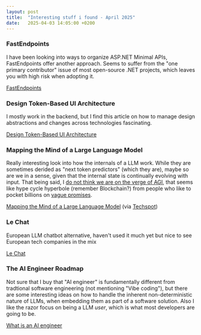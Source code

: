 ```yaml
---
layout: post
title:  "Interesting stuff i found - April 2025"
date:   2025-04-03 14:05:00 +0200
---
```

### FastEndpoints
I have been looking into ways to organize ASP.NET Minimal APIs, FastEndpoints offer another approach. Seems to suffer from the "one primary contributor" issue of most open-source .NET projects, which leaves you with high risk when adopting it.

[FastEndpoints](https://fast-endpoints.com/)

### Design Token-Based UI Architecture 
I mostly work in the backend, but I find this article on how to manage design abstractions and changes across technologies fascinating. 

[Design Token-Based UI Architecture ](https://martinfowler.com/articles/design-token-based-ui-architecture.html)

### Mapping the Mind of a Large Language Model
Really interesting look into how the internals of a LLM work. While they are sometimes derided as "next token predictors" (which they are), maybe so are we in a sense, given that the internal state is continually evolving with input. 
That being said, I [do not think we are on the verge of AGI](https://www.heise.de/en/news/Meta-s-head-of-AI-Yann-LeCun-does-not-believe-in-the-future-of-generative-AI-10276181.html), that seems like hype cycle hyperbole (remember Blockchain?) from people who like to pocket billions on [vague promises](https://pivot-to-ai.com/2025/03/06/ilya-sutskever-ex-openai-gets-2b-funding-not-to-release-anything-until-he-has-super-intelligence/).

[Mapping the Mind of a Large Language Model](https://www.anthropic.com/research/mapping-mind-language-model) (via [Techspot](https://www.techspot.com/news/107347-finally-beginning-understand-how-llms-work-no-they.html))

### Le Chat
European LLM chatbot alternative, haven't used it much yet but nice to see European tech companies in the mix

[Le Chat](https://chat.mistral.ai/chat)

###  The AI Engineer Roadmap
Not sure that I buy that "AI engineer" is fundamentally different from tradtional software engineering (not mentioning "Vibe coding"), but there are some interesting ideas on how to handle the inherent non-deterministic nature of LLMs, when embedding them as part of a software solution. Also I like the razor focus on being a LLM _user_, which is what most developers are going to be.

[What is an AI engineer](https://www.aihero.dev/what-is-an-ai-engineer)
